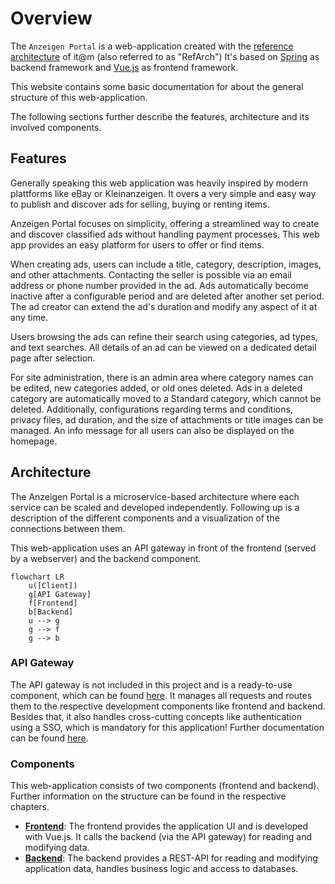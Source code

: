 # Overview

The `Anzeigen Portal` is a web-application created with the [reference architecture](https://refarch.oss.muenchen.de/) of it@m (also referred to as "RefArch")
It's based on [Spring](https://spring.io/) as backend framework and [Vue.js](https://vuejs.org/) as frontend framework.

This website contains some basic documentation for about the general structure of this web-application.

The following sections further describe the features, architecture and its involved components.

## Features

Generally speaking this web application was heavily inspired by modern plattforms like eBay or Kleinanzeigen.
It overs a very simple and easy way to publish and discover ads for selling, buying or renting items.

Anzeigen Portal focuses on simplicity, offering a streamlined way to create and discover classified ads without handling payment processes.
This web app provides an easy platform for users to offer or find items.

When creating ads, users can include a title, category, description, images, and other attachments.
Contacting the seller is possible via an email address or phone number provided in the ad.
Ads automatically become inactive after a configurable period and are deleted after another set period.
The ad creator can extend the ad's duration and modify any aspect of it at any time.

Users browsing the ads can refine their search using categories, ad types, and text searches.
All details of an ad can be viewed on a dedicated detail page after selection.

For site administration, there is an admin area where category names can be edited, new categories added, or old ones deleted.
Ads in a deleted category are automatically moved to a Standard category, which cannot be deleted.
Additionally, configurations regarding terms and conditions, privacy files, ad duration, and the size of attachments or title images can be managed.
An info message for all users can also be displayed on the homepage.

## Architecture

The Anzeigen Portal is a microservice-based architecture where each service can be scaled and developed independently.
Following up is a description of the different components and a visualization of the connections between them.

This web-application uses an API gateway in front of the frontend (served by a webserver) and the backend component.

```mermaid
flowchart LR
    u([Client])
    g[API Gateway]
    f[Frontend]
    b[Backend]
    u --> g
    g --> f
    g --> b
```

### API Gateway

The API gateway is not included in this project and is a ready-to-use component, which can be found [here](https://github.com/it-at-m/refarch).
It manages all requests and routes them to the respective development components like frontend and backend.
Besides that, it also handles cross-cutting concepts like authentication using a SSO, which is mandatory for this application!
Further documentation can be found [here](https://refarch.oss.muenchen.de/gateway.html).

### Components

This web-application consists of two components (frontend and backend).
Further information on the structure can be found in the respective chapters.

- **[Frontend](/frontend)**: The frontend provides the application UI and is developed with Vue.js. It calls the backend (via the API gateway) for reading and modifying data.
- **[Backend](/backend)**: The backend provides a REST-API for reading and modifying application data, handles business logic and access to databases.
